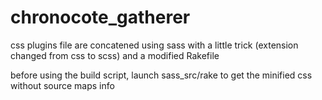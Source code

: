 chronocote_gatherer
===================

css plugins file are concatened using sass with a little trick (extension changed from css to scss) and a modified Rakefile

before using the build script, launch sass_src/rake to get the minified css without source maps info
